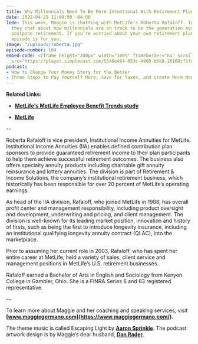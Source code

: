 ```yaml
---
title: Why Millennials Need To Be More Intentional With Retirement Planning
date: 2022-04-25 11:00:00 -04:00
lede: This week, Maggie is chatting with MetLife's Roberta Rafaloff. In this episode,
  they chat about how millennials are on track to be the generation most likely to
  postpone retirement. If you’re worried about your own retirement planning, this
  episode is for you.
image: "/uploads/roberta.jpg"
episode-number: 104
embed-code: <iframe height="200px" width="100%" frameborder="no" scrolling="no" seamless
  src="https://player.simplecast.com/55a6e484-053c-4960-b5e8-16168cf1fce7?dark=false"></iframe>
podcast:
- How to Change Your Money Story for the Better
- Three Steps to Pay Yourself More, Save for Taxes, and Create More Money in the Bank
---
```


**Related Links:**

* **[MetLife's MetLife Employee Benefit Trends study](https://www.metlife.com/employee-benefit-trends/)**

* **[MetLife](https://www.metlife.com/)**

--

Roberta Rafaloff is vice president, Institutional Income Annuities for MetLife. Institutional Income Annuities (IIA) enables defined contribution plan sponsors to provide guaranteed retirement income to their plan participants to help them achieve successful retirement outcomes. The business also offers specialty annuity products including charitable gift annuity reinsurance and lottery annuities. The division is part of Retirement & Income Solutions, the company’s institutional retirement business, which historically has been responsible for over 20 percent of MetLife’s operating earnings.

As head of the IIA division, Rafaloff, who joined MetLife in 1988, has overall profit center and management responsibility, including product oversight and development, underwriting and pricing, and client management. The division is well-known for its leading market position, innovation and history of firsts, such as being the first to introduce longevity insurance, including an institutional qualifying longevity annuity contract (QLAC), into the marketplace.

Prior to assuming her current role in 2003, Rafaloff, who has spent her entire career at MetLife, held a variety of sales, client service and management positions in MetLife’s U.S. retirement businesses.

Rafaloff earned a Bachelor of Arts in English and Sociology from Kenyon College in Gambler, Ohio. She is a FINRA Series 6 and 63 registered representative.

--

To learn more about Maggie and her coaching and speaking services, visit **[www.maggiegermano.com](https://www.maggiegermano.com/)**.

The theme music is called Escaping Light by **[Aaron Sprinkle](http://aaronsprinklemusic.com/)**. The podcast artwork design is by Maggie’s dear husband, **[Dan Rader](https://danrdesign.com/)**.